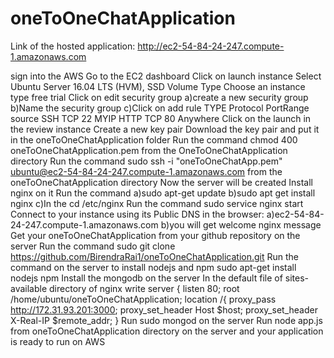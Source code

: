 # oneToOneChatApplication
Link of the hosted application:
http://ec2-54-84-24-247.compute-1.amazonaws.com

sign into the AWS 
Go to the EC2 dashboard
Click on launch instance
Select Ubuntu Server 16.04 LTS (HVM), SSD Volume Type
Choose an instance type free trial
Click on edit security group
  a)create a new security group
  b)Name the security group
  c)Click on add rule
  TYPE      Protocol    PortRange     source
  SSH       TCP          22           MYIP
  HTTP      TCP          80           Anywhere
Click on the launch in the review instance
Create a new key pair
Download the key pair and put it in the oneToOneChatApplication folder
Run the command chmod 400 oneToOneChatApplication.pem from the OneToOneChatApplication directory
Run the command sudo ssh -i "oneToOneChatApp.pem" ubuntu@ec2-54-84-24-247.compute-1.amazonaws.com from the 		oneToOneChatApplication directory
Now the server will be created
Install nginx on it
  Run the command
  a)sudo apt-get update
  b)sudo apt get install nginx 
  c)In the cd /etc/nginx
  Run the command sudo service nginx start
Connect to your instance using its Public DNS in the browser:
  a)ec2-54-84-24-247.compute-1.amazonaws.com
  b)you will get welcome nginx message
Get your oneToOneChatApplication from your github repository on the server
  Run the command
  sudo git clone https://github.com/BirendraRai1/oneToOneChatApplication.git
Run the command on the server to install nodejs and npm
  sudo apt-get install nodejs npm
Install the mongodb on the server
In the default file of sites-available directory of nginx write
  server {
	listen 80;
	root /home/ubuntu/oneToOneChatApplication;
	location /{
	proxy_pass http://172.31.93.201:3000;
	proxy_set_header Host $host;
	proxy_set_header X-Real-IP $remote_addr;
	}
Run sudo mongod on the server
Run node app.js from oneToOneChatApplication directory on the server and your application is ready to run 	on AWS 
